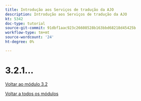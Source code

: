 ```yaml
---
title: Introdução aos Serviços de tradução da AJO
description: Introdução aos Serviços de tradução da AJO
kt: 5342
doc-type: tutorial
source-git-commit: 91dbf1aac923c26608528b163bbd68218d45425b
workflow-type: tm+mt
source-wordcount: '24'
ht-degree: 0%

---
```


# 3.2.1...

[Voltar ao módulo 3.2](./ajotranslationsvcs.md)

[Voltar a todos os módulos](../../../overview.md)
